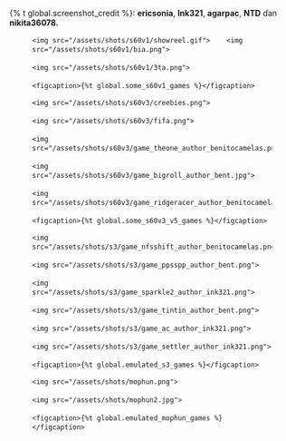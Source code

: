 {% t global.screenshot_credit %}: **ericsonia**, **Ink321**, **agarpac**, **NTD** dan **nikita36078.**

<figure class="third">

	<img src="/assets/shots/s60v1/showreel.gif">	<img src="/assets/shots/s60v1/bia.png">

	<img src="/assets/shots/s60v1/3ta.png">

	<figcaption>{%t global.some_s60v1_games %}</figcaption>

</figure>

<figure class="half">

	<img src="/assets/shots/s60v3/creebies.png">

	<img src="/assets/shots/s60v3/fifa.png">

	<img src="/assets/shots/s60v3/game_theone_author_benitocamelas.png">

	<img src="/assets/shots/s60v3/game_bigroll_author_bent.jpg">

	<img src="/assets/shots/s60v3/game_ridgeracer_author_benitocamelas.png">

	<figcaption>{%t global.some_s60v3_v5_games %}</figcaption>

</figure>

<figure class="third">

	<img src="/assets/shots/s3/game_nfsshift_author_benitocamelas.png">

	<img src="/assets/shots/s3/game_ppsspp_author_bent.png">

	<img src="/assets/shots/s3/game_sparkle2_author_ink321.png">

	<img src="/assets/shots/s3/game_tintin_author_bent.png">

	<img src="/assets/shots/s3/game_ac_author_ink321.png">

	<img src="/assets/shots/s3/game_settler_author_ink321.png">

	<figcaption>{%t global.emulated_s3_games %}</figcaption>

</figure>

<figure class="half">

	<img src="/assets/shots/mophun.png">

	<img src="/assets/shots/mophun2.jpg">

	<figcaption>{%t global.emulated_mophun_games %}</figcaption>

</figure>
